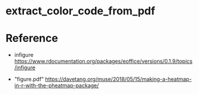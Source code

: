 # extract_color_code_from_pdf

# Reference
* infigure 
https://www.rdocumentation.org/packages/eoffice/versions/0.1.9/topics/infigure

* "figure.pdf"
https://davetang.org/muse/2018/05/15/making-a-heatmap-in-r-with-the-pheatmap-package/
